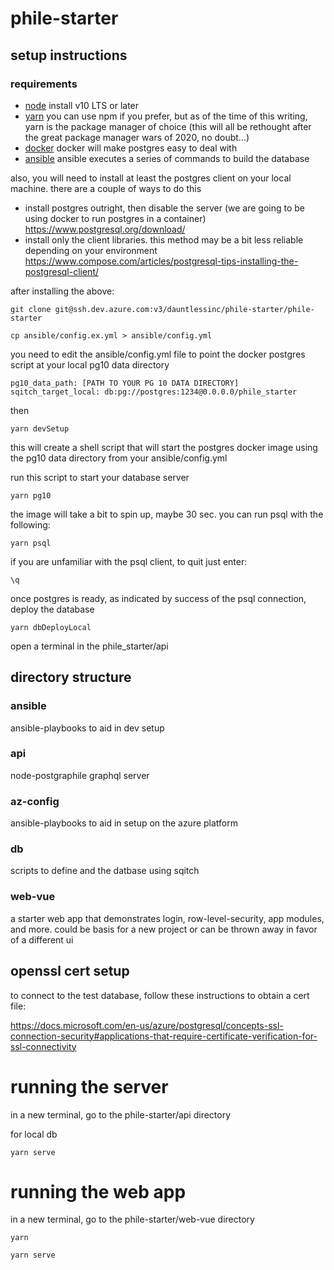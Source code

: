 # phile-starter 

## setup instructions

### requirements

- <a href="https://nodejs.org/">node</a>
  install v10 LTS or later
- <a href="https://yarnpkg.com/lang/en/docs/install">yarn</a>
  you can use npm if you prefer, but as of the time of this writing, yarn is the package manager of choice 
  (this will all be rethought after the great package manager wars of 2020, no doubt...)
- <a href="https://www.docker.com/get-started">docker</a>
  docker will make postgres easy to deal with
- <a href="https://docs.ansible.com/ansible/latest/installation_guide/intro_installation.html">ansible</a>
  ansible executes a series of commands to build the database 

also, you will need to install at least the postgres client on your local machine.  there are a couple of ways to do this
- install postgres outright, then disable the server (we are going to be using docker to run postgres in a container)
    https://www.postgresql.org/download/
- install only the client libraries. this method may be a bit less reliable depending on your environment
    https://www.compose.com/articles/postgresql-tips-installing-the-postgresql-client/

after installing the above:

```
git clone git@ssh.dev.azure.com:v3/dauntlessinc/phile-starter/phile-starter

cp ansible/config.ex.yml > ansible/config.yml
```

you need to edit the ansible/config.yml file to point the docker postgres script at your local pg10 data directory
```
pg10_data_path: [PATH TO YOUR PG 10 DATA DIRECTORY]
sqitch_target_local: db:pg://postgres:1234@0.0.0.0/phile_starter
```

then
```
yarn devSetup
```

this will create a shell script that will start the postgres docker image using the pg10 data directory from your ansible/config.yml

run this script to start your database server
```
yarn pg10
```

the image will take a bit to spin up, maybe 30 sec.  you can run psql with the following:
```
yarn psql
```

if you are unfamiliar with the psql client, to quit just enter:
```
\q
```

once postgres is ready, as indicated by success of the psql connection, deploy the database

```
yarn dbDeployLocal
```

open a terminal in the phile_starter/api 

## directory structure

### ansible
ansible-playbooks to aid in dev setup

### api
node-postgraphile graphql server

### az-config
ansible-playbooks to aid in setup on the azure platform

### db
scripts to define and the datbase using sqitch

### web-vue
a starter web app that demonstrates login, row-level-security, app modules, and more.  could be basis for a new project or can be thrown away in favor of a different ui


## openssl cert setup
to connect to the test database, follow these instructions to obtain a cert file:

https://docs.microsoft.com/en-us/azure/postgresql/concepts-ssl-connection-security#applications-that-require-certificate-verification-for-ssl-connectivity

# running the server
in a new terminal, go to the phile-starter/api directory

for local db
```
yarn serve
```

# running the web app
in a new terminal, go to the phile-starter/web-vue directory

```
yarn

yarn serve
```
